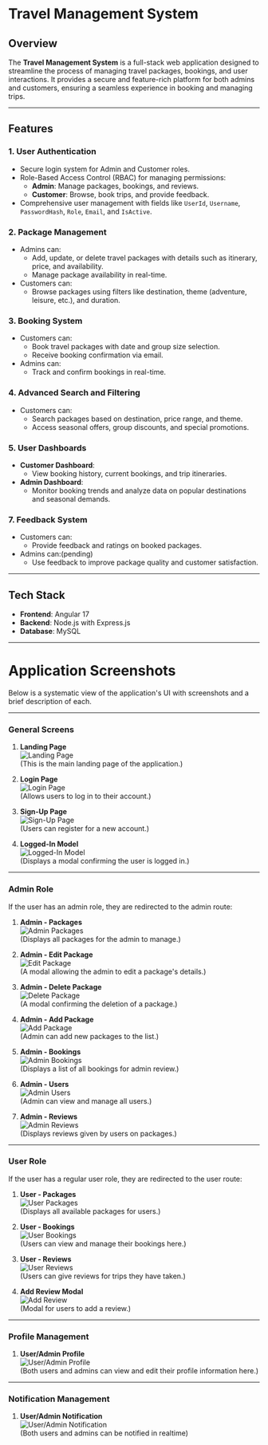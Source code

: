 # Travel Management System

## Overview

The **Travel Management System** is a full-stack web application designed to streamline the process of managing travel packages, bookings, and user interactions. It provides a secure and feature-rich platform for both admins and customers, ensuring a seamless experience in booking and managing trips.

---

## Features

### 1. User Authentication
- Secure login system for Admin and Customer roles.
- Role-Based Access Control (RBAC) for managing permissions:
  - **Admin**: Manage packages, bookings, and reviews.
  - **Customer**: Browse, book trips, and provide feedback.
- Comprehensive user management with fields like `UserId`, `Username`, `PasswordHash`, `Role`, `Email`, and `IsActive`.

### 2. Package Management
- Admins can:
  - Add, update, or delete travel packages with details such as itinerary, price, and availability.
  - Manage package availability in real-time.
- Customers can:
  - Browse packages using filters like destination, theme (adventure, leisure, etc.), and duration.

### 3. Booking System
- Customers can:
  - Book travel packages with date and group size selection.
  - Receive booking confirmation via email.
- Admins can:
  - Track and confirm bookings in real-time.

### 4. Advanced Search and Filtering
- Customers can:
  - Search packages based on destination, price range, and theme.
  - Access seasonal offers, group discounts, and special promotions.

### 5. User Dashboards
- **Customer Dashboard**:
  - View booking history, current bookings, and trip itineraries.
- **Admin Dashboard**:
  - Monitor booking trends and analyze data on popular destinations and seasonal demands.


### 7. Feedback System
- Customers can:
  - Provide feedback and ratings on booked packages.
- Admins can:(pending)
  - Use feedback to improve package quality and customer satisfaction.

---

## Tech Stack

- **Frontend**: Angular 17
- **Backend**: Node.js with Express.js
- **Database**: MySQL

---


# Application Screenshots

Below is a systematic view of the application's UI with screenshots and a brief description of each.

---

### General Screens
1. **Landing Page**  
   ![Landing Page](./screenshots/landing.png)  
   (This is the main landing page of the application.)

2. **Login Page**  
   ![Login Page](./screenshots/login.png)  
   (Allows users to log in to their account.)

3. **Sign-Up Page**  
   ![Sign-Up Page](./screenshots/sign-up.png)  
   (Users can register for a new account.)

4. **Logged-In Model**  
   ![Logged-In Model](./screenshots/LoggedIn-model.png)  
   (Displays a modal confirming the user is logged in.)

---

### Admin Role
If the user has an admin role, they are redirected to the admin route:

1. **Admin - Packages**  
   ![Admin Packages](./screenshots/admin-package.png)  
   (Displays all packages for the admin to manage.)

2. **Admin - Edit Package**  
   ![Edit Package](./screenshots/edit-package.png)  
   (A modal allowing the admin to edit a package's details.)

3. **Admin - Delete Package**  
   ![Delete Package](./screenshots/delete-package.png)  
   (A modal confirming the deletion of a package.)

4. **Admin - Add Package**  
   ![Add Package](./screenshots/admin-add-package.png)  
   (Admin can add new packages to the list.)

5. **Admin - Bookings**  
   ![Admin Bookings](./screenshots/admin-bookings.png)  
   (Displays a list of all bookings for admin review.)

6. **Admin - Users**  
   ![Admin Users](./screenshots/admin-users.png)  
   (Admin can view and manage all users.)

7. **Admin - Reviews**  
   ![Admin Reviews](./screenshots/admin-reviews.png)  
   (Displays reviews given by users on packages.)

---

### User Role
If the user has a regular user role, they are redirected to the user route:

1. **User - Packages**  
   ![User Packages](./screenshots/user-package.png)  
   (Displays all available packages for users.)

2. **User - Bookings**  
   ![User Bookings](./screenshots/user-bookings.png)  
   (Users can view and manage their bookings here.)

3. **User - Reviews**  
   ![User Reviews](./screenshots/user-reviews.png)  
   (Users can give reviews for trips they have taken.)

4. **Add Review Modal**  
   ![Add Review](./screenshots/add-review.png)  
   (Modal for users to add a review.)

---

### Profile Management
1. **User/Admin Profile**  
   ![User/Admin Profile](./screenshots/user-admin-profile.png)  
   (Both users and admins can view and edit their profile information here.)


---

### Notification Management
1. **User/Admin Notification**  
   ![User/Admin Notification](./screenshots/notification-updates.png)  
   (Both users and admins can be notified in realtime)
